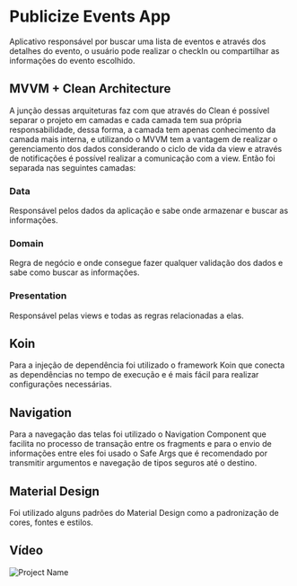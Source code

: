 # Publicize Events App

Aplicativo responsável por buscar uma lista de eventos e através dos detalhes do evento, o usuário pode realizar o checkIn ou compartilhar as informações do evento escolhido.

## MVVM + Clean Architecture
A junção dessas arquiteturas faz com que através do Clean é possível separar o projeto em camadas e cada camada tem sua própria responsabilidade, dessa forma,  a camada tem apenas conhecimento da camada mais interna, e utilizando o MVVM tem a vantagem de realizar o gerenciamento dos dados considerando o ciclo de vida da view e através de notificações é possível realizar a comunicação com a view. Então foi separada nas seguintes camadas:
### Data
Responsável pelos dados da aplicação e sabe onde armazenar e buscar as informações.
### Domain 
Regra de negócio e onde consegue fazer qualquer validação dos dados e sabe como buscar as informações.
### Presentation 
Responsável pelas views e todas as regras relacionadas a elas. 

## Koin
Para a injeção de dependência foi utilizado o framework Koin que conecta as dependências no tempo de execução e é mais fácil para realizar configurações necessárias. 
 
## Navigation
Para a navegação das telas foi utilizado o Navigation Component que facilita no processo de transação entre os fragments e para o envio de informações entre eles foi usado o Safe Args que é recomendado por transmitir argumentos e navegação de tipos seguros até o destino.

## Material Design
Foi utilizado alguns padrões do Material Design como a padronização de cores, fontes e estilos.

## Vídeo


![Project Name](https://user-images.githubusercontent.com/39015507/193436282-beee40a8-384e-49a3-97ff-fb85b683aba1.gif)
